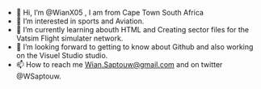 - 👋 Hi, I’m @WianX05 , I am from Cape Town South Africa 
- 👀 I’m interested in sports and Aviation.  
- 🌱 I’m currently learning abouth HTML and Creating sector files for the Vatsim Flight simulater network. 
- 💞️ I’m looking forward to getting to know about Github and also working on the Visuel Studio studio. 
- 📫 How to reach me Wian.Saptouw@gmail.com and on twitter @WSaptouw. 


<!---
WianX05/WianX05 is a ✨ special ✨ repository because its `README.md` (this file) appears on your GitHub profile.
You can click the Preview link to take a look at your changes.
--->
